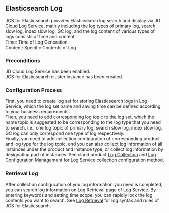 ## Elasticsearch Log
JCS for Elasticsearch provides Elasticsearch log search and display via JD Cloud Log Service, mainly including the log types of primary log, search slow log, index slow log, GC log, and the log content of various types of logs consists of time and content.</br>
Time: Time of Log Generation.</br>
Content: Specific Contents of Log</br>

### Preconditions
JD Cloud Log Service has been enabled.</br>
JCS for Elasticsearch cluster instance has been created.</br>
### Configuration Process
First, you need to create log set for storing Elasticsearch logs in Log Service, which the log set name and saving time can be defined according to your business requirements.</br>
Then, you need to add corresponding log topic to the log set, which the name topic is suggested to be corresponding to the log type that you need to search, i.e., one log topic of primary log, search slow log, index slow log, GC log can only correspond one type of log respectively.</br>
Finally, you need to add collection configuration of corresponding product and log type for the log topic, and you can also collect log information of all instances under the product and instance type, or collect log information by designating part of instances. See cloud product [Log Collection](https://docs.jdcloud.com/en/logservice/cloudresource) and [Log Configuration Management](https://docs.jdcloud.com/en/logservice/collectionconfigmanagement) for Log Service collection configuration method.</br>
### Retrieval Log
After collection configuration of you log information you need is completed, you can search log information on Log Retrieval page of Log Service. By entering keywords and setting time scope, you can rapidly lock the log contents you want to search. See [Log Retrieval](https://docs.jdcloud.com/en/logservice/fulltextsearch) for log syntax and rules of JCS for Elasticsearch.
